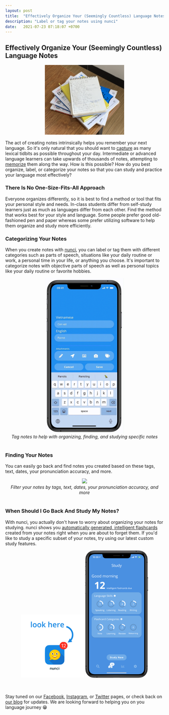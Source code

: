 ```yaml
---
layout: post
title:  "Effectively Organize Your (Seemingly Countless) Language Notes"
description: "Label or tag your notes using nunci"
date:   2021-07-23 07:18:07 +0700
---
```


## Effectively Organize Your (Seemingly Countless) Language Notes

<div style="text-align:center">
<img id="blog-img" src="/images/disorganized_notes.jpg" width="50%"/>
</div>

The act of creating notes intrinsically helps you remember your next language. So it's only natural that you should want to [capture](https://nunci.app/2021/06/27/what-does-capturing-your-language-mean.html) as many lexical tidbits as possible throughout your day. Intermediate or advanced language learners can take upwards of thousands of notes, attempting to [memorize](https://nunci.app/2021/06/23/what-is-spaced-repetition.html) them along the way. How is this possible? How do you best organize, label, or categorize your notes so that you can study and practice your language most effectively?

### There Is No One-Size-Fits-All Approach

Everyone organizes differently, so it is best to find a method or tool that fits your personal style and needs. In-class students differ from self-study learners just as much as languages differ from each other. Find the method that works best for your style and language. Some people prefer good old-fashioned pen and paper whereas some prefer utilizing software to help them organize and study more efficiently.

### Categorizing Your Notes

When you create notes with [nunci](https://nunci.app/), you can label or tag them with different categories such as parts of speech, situations like your daily routine or work, a personal time in your life, or anything you choose. It's important to categorize notes with objective parts of speech as well as personal topics like your daily routine or favorite hobbies.

<div style="text-align:center">
<img id="blog-img" src="/images/tagging_notes.gif" width="250px"/>
<br>
<em>Tag notes to help with organizing, finding, and studying specific notes</em>
</div>
<br>

### Finding Your Notes

You can easily go back and find notes you created based on these tags, text, dates, your pronunciation accuracy, and more.

<div style="text-align:center">
<img id="blog-img" src="/images/filtering_notes.gif" width="250px"/>
<br>
<em>Filter your notes by tags, text, dates, your pronunciation accuracy, and more</em>
</div>
<br>

### When Should I Go Back And Study My Notes?

With nunci, you actually don't have to worry about organizing your notes for studying. nunci shows you [automatically generated, intelligent flashcards](https://nunci.app/2021/07/01/generating-intelligent-language-flashcards-with-nunci.html) created from your notes right when you are about to forget them. If you'd like to study a specific subset of your notes, try using our latest custom study features.

<div style="text-align:center">
<img src="/images/app-icon-ios-look.png" width="200px"/>
<img src="/images/study-screen-flashcards-due.png" width="200px"/>
<br>
</div>
<br>
<br>

Stay tuned on our [Facebook](https://www.facebook.com/nunci-113432470463274), [Instagram](https://www.instagram.com/nunci.app/), or [Twitter](https://www.twitter.com/AppNunci/) pages, or check back on [our blog](https://nunci.app/blog) for updates. We are looking forward to helping you on you language journey 😁